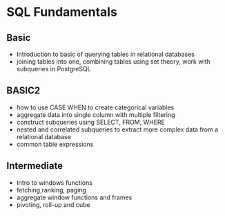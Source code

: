 # SQL Fundamentals
## Basic
-   Introduction to basic of querying tables in relational databases
-   joining tables into one, combining tables using set theory, work with subqueries in PostgreSQL

## BASIC2
- how to use CASE WHEN to create categorical variables
- aggregate data into single column with multiple filtering
- construct subqueries using SELECT, FROM, WHERE
- nested and correlated subqueries to extract more complex data from a relational database
- common table expressions 
## Intermediate 
- Intro to windows functions
- fetching,ranking, paging
- aggregate window functions and frames
- pivoting, roll-up and cube
